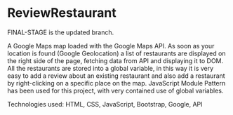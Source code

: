 # ReviewRestaurant

FINAL-STAGE is the updated branch.

A Google Maps map loaded with the Google Maps API. 
As soon as your location is found (Google Geolocation) a list of restaurants are displayed on the right side of the page, 
fetching data from API and displaying it to DOM. 
All the restaurants are stored into a global variable, 
in this way it is very easy to add a review about an existing restaurant and also add a restaurant 
by right-clicking on a specific place on the map. JavaScript Module Pattern has been used for this project, 
with very contained use of global variables.

Technologies used: HTML, CSS, JavaScript, Bootstrap, Google, API
